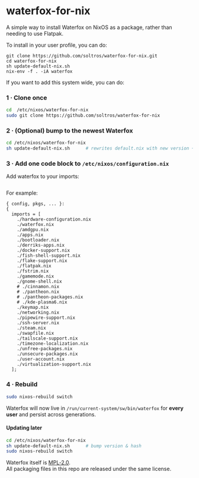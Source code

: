 # waterfox-for-nix
A simple way to install Waterfox on NixOS as a package, rather than needing to use Flatpak.


To install in your user profile, you can do:
```
git clone https://github.com/soltros/waterfox-for-nix.git
cd waterfox-for-nix
sh update-default-nix.sh
nix-env -f . -iA waterfox
```
If you want to add this system wide, you can do:

### 1 · Clone once

```bash
cd  /etc/nixos/waterfox-for-nix
sudo git clone https://github.com/soltros/waterfox-for-nix 
```

### 2 · (Optional) bump to the newest Waterfox

```bash
cd /etc/nixos/waterfox-for-nix
sh update-default-nix.sh      # rewrites default.nix with new version + hash
```

### 3 · Add **one** code block to `/etc/nixos/configuration.nix`

Add waterfox to your imports:

```nix

```

For example: 
```
{ config, pkgs, ... }:
{
  imports = [
    ./hardware-configuration.nix
    ./waterfox.nix
    ./amdgpu.nix
    ./apps.nix
    ./bootloader.nix
    ./derriks-apps.nix
    ./docker-support.nix
    ./fish-shell-support.nix
    ./flake-support.nix
    ./flatpak.nix
    ./fstrim.nix
    ./gamemode.nix
    ./gnome-shell.nix
    # ./cinnamon.nix
    # ./pantheon.nix
    # ./pantheon-packages.nix
    # ./kde-plasma6.nix
    ./keymap.nix
    ./networking.nix
    ./pipewire-support.nix
    ./ssh-server.nix
    ./steam.nix
    ./swapfile.nix
    ./tailscale-support.nix
    ./timezone-localization.nix
    ./unfree-packages.nix
    ./unsecure-packages.nix
    ./user-account.nix
    ./virtualization-support.nix
  ];
```
### 4 · Rebuild

```bash
sudo nixos-rebuild switch
```

Waterfox will now live in `/run/current-system/sw/bin/waterfox` for **every
user** and persist across generations.

#### Updating later

```bash
cd /etc/nixos/waterfox-for-nix
sh update-default-nix.sh      # bump version & hash
sudo nixos-rebuild switch
```

Waterfox itself is [MPL‑2.0](https://www.mozilla.org/MPL/2.0/).  
All packaging files in this repo are released under the same license.  
